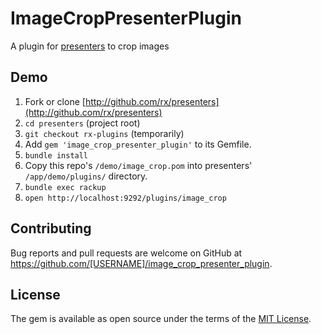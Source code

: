 # ImageCropPresenterPlugin
A plugin for [presenters](http://github.com/rx/presenters) to crop images

## Demo
1. Fork or clone [http://github.com/rx/presenters](http://github.com/rx/presenters)
2. `cd presenters` (project root)
2. `git checkout rx-plugins` (temporarily)
3. Add `gem 'image_crop_presenter_plugin'` to its Gemfile.
4. `bundle install`
5. Copy this repo's `/demo/image_crop.pom` into presenters' `/app/demo/plugins/` directory. 
7. `bundle exec rackup`
8. `open http://localhost:9292/plugins/image_crop`

## Contributing

Bug reports and pull requests are welcome on GitHub at https://github.com/[USERNAME]/image_crop_presenter_plugin.

## License

The gem is available as open source under the terms of the [MIT License](https://opensource.org/licenses/MIT).
